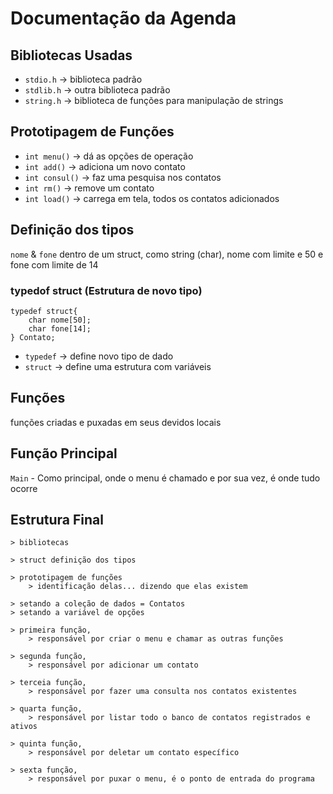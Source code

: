 # Documentação da Agenda

## Bibliotecas Usadas 

* `stdio.h` -> biblioteca padrão
* `stdlib.h` -> outra biblioteca padrão 
* `string.h` -> biblioteca de funções para manipulação de strings

## Prototipagem de Funções

* `int menu()` -> dá as opções de operação 
* `int add()` -> adiciona um novo contato
* `int consul()` -> faz uma pesquisa nos contatos
* `int rm()` -> remove um contato
* `int load()` -> carrega em tela, todos os contatos adicionados

## Definição dos tipos

`nome` & `fone` dentro de um struct, como string (char), nome com limite e 50 e fone com limite de 14

### typedof struct (Estrutura de novo tipo)
```
typedef struct{
    char nome[50];
    char fone[14];
} Contato;
```
* `typedef` -> define novo tipo de dado
* `struct` -> define uma estrutura com variáveis

## Funções

funções criadas e puxadas em seus devidos locais

## Função Principal

`Main` - Como principal, onde o menu é chamado e por sua vez, é onde tudo ocorre

<!-- Essas coisas não fazem parte de uma documentação, coloque no docs "Docs de Cola, Geral" -->
<!-- :P não tenho acesso, paia -->

## Estrutura Final
```
> bibliotecas

> struct definição dos tipos

> prototipagem de funções
    > identificação delas... dizendo que elas existem

> setando a coleção de dados = Contatos
> setando a variável de opções

> primeira função,
    > responsável por criar o menu e chamar as outras funções

> segunda função,
    > responsável por adicionar um contato

> terceia função,
    > responsável por fazer uma consulta nos contatos existentes

> quarta função,
    > responsável por listar todo o banco de contatos registrados e ativos

> quinta função,
    > responsável por deletar um contato específico

> sexta função,
    > responsável por puxar o menu, é o ponto de entrada do programa

```


<!-- ## Funções do CANSI 

* `fopen()` -> abre um arquivo 
* `fwrite()` -> escreve em um arquivo (bin)
* `fprintf` -> imprime (escreve) em um arquivo (txt)
* `fread()` -> lê o arquivo (bin)
* `fscanf()` -> lê dados formatados em um arquivo (txt)
* `fclose()` -> fecha o arquivo
* `sizeof()` -> determina tamanho do dado/aloca memória
* `strcmp()` -> compara duas strings

### Formas de abrir arquivos

* `fopen("contatos.txt", "a")` -> adiciona dados do arquivo
* `fopen("contatos.bin", "ab")` -> adiciona dados do arquivo binário
* `fopen("contatos.txt", "w")` -> subscreve dados do arquivo
* `fopen("contatos.bin", "wb")` -> subscreve dados do arquivo binário
* `fopen("contatos.txt", "r")` -> lê dados do arquivo
* `fopen("contatos.bin", "rb")` -> lê dados do arquivo binário

### Manipulação do FILE *arquivo

`FILE` é uma função da biblioteca C que trabalha com arquivos<br>
`FILE *` aponta para um arquivo específico, definido pelo usuário<br>

```
FILE *arquivo;
arquivo = fopen("meuArquivo.bin","rb");
```

No exemplo acima, `arquivo` aponta para a seguinte declaração `fopen("meuArquivo.bin","rb")`, <br>
com isto, o arquivo `meuArquivo` definido por `arquivo` é aberto. -->
